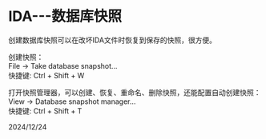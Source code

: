 # IDA---数据库快照

创建数据库快照可以在改坏IDA文件时恢复到保存的快照，很方便。  

创建快照：  
File -> Take database snapshot...  
快捷键: Ctrl + Shift + W  

打开快照管理器，可以创建、恢复、重命名、删除快照，还能配置自动创建快照：  
View -> Database snapshot manager...  
快捷键: Ctrl + Shift + T  


2024/12/24  
